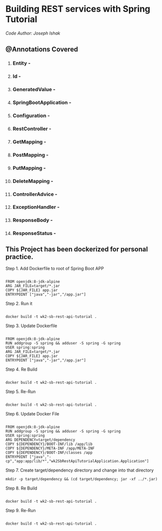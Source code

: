 # Building REST services with Spring Tutorial
###### Code Author: Joseph Ishak

## @Annotations Covered

1. ### Entity  - 
2. ### Id - 
3. ### GeneratedValue - 
4. ### SpringBootApplication - 
5. ### Configuration - 
6. ### RestController - 
7. ### GetMapping - 
8. ### PostMapping - 
9. ### PutMapping - 
10. ### DeleteMapping - 
11. ### ControllerAdvice - 
12. ### ExceptionHandler - 
13. ### ResponseBody - 
14. ### ResponseStatus - 


## This Project has been dockerized for personal practice. 

Step 1. Add Dockerfile to root of Spring Boot APP

<p><code>
FROM openjdk:8-jdk-alpine
ARG JAR_FILE=target/*.jar
COPY ${JAR_FILE} app.jar
ENTRYPOINT ["java","-jar","/app.jar"]
</p></code>

Step 2. Run it
<p><code>
docker build -t wk2-sb-rest-api-tutorial .
</p></code>

Step 3. Update Dockerfile

<p><code>
FROM openjdk:8-jdk-alpine
RUN addgroup -S spring && adduser -S spring -G spring
USER spring:spring
ARG JAR_FILE=target/*.jar
COPY ${JAR_FILE} app.jar
ENTRYPOINT ["java","-jar","/app.jar"]
</p></code>

Step 4. Re Build 

<p><code>
docker build -t wk2-sb-rest-api-tutorial .
</p></code>

Step 5. Re-Run
<p><code>
docker build -t wk2-sb-rest-api-tutorial .
</p></code>

Step 6. Update Docker File
<p><code>
FROM openjdk:8-jdk-alpine
RUN addgroup -S spring && adduser -S spring -G spring
USER spring:spring
ARG DEPENDENCY=target/dependency
COPY ${DEPENDENCY}/BOOT-INF/lib /app/lib
COPY ${DEPENDENCY}/META-INF /app/META-INF
COPY ${DEPENDENCY}/BOOT-INF/classes /app
ENTRYPOINT ["java","-cp","app:app/lib/*","wk2SbRestApiTutorialApplication.Application"]
</p></code>

Step 7. Create target/dependency directory and change into that directory

<p><code>mkdir -p target/dependency && (cd target/dependency; jar -xf ../*.jar)</p></code>

Step 8. Re Build
<p><code>
docker build -t wk2-sb-rest-api-tutorial .
</p></code>

Step 9. Re-Run
<p><code>
docker build -t wk2-sb-rest-api-tutorial .
</p></code>